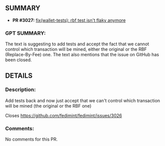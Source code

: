 ## SUMMARY
- **PR #3027:** [fix(wallet-tests): rbf test isn't flaky anymore](https://github.com/fedimint/fedimint/pull/3027)

### GPT SUMMARY:
The text is suggesting to add tests and accept the fact that we cannot control which transaction will be mined, either the original or the RBF (Replace-By-Fee) one. The text also mentions that the issue on GitHub has been closed.

## DETAILS
### Description:
Add tests back and now just accept that we can't control which transaction will be mined (the original or the RBF one)

Closes https://github.com/fedimint/fedimint/issues/3026

### Comments:
No comments for this PR.

